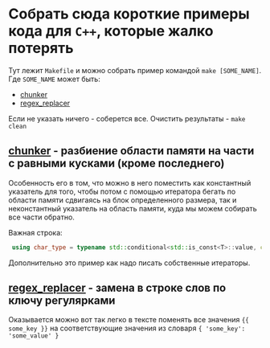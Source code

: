 # Собрать сюда короткие примеры кода для `C++`, которые жалко потерять

Тут лежит `Makefile` и можно собрать пример командой `make [SOME_NAME]`.
Где `SOME_NAME` может быть:

- [chunker](./chunker.cpp)
- [regex_replacer](./regex_replacer.cpp)

Если не указать ничего - соберется все. Очистить результаты - `make clean`

## [chunker](./chunker.cpp) - разбиение области памяти на части с равными кусками (кроме последнего)

Особенность его в том, что можно в него поместить как константный указатель для
того, чтобы потом с помощью итератора бегать по области памяти сдвигаясь на блок определенного
размера, так и неконстантный указатель на область памяти, куда мы можем собирать все части
обратно.

Важная строка:

```cpp
 using char_type = typename std::conditional<std::is_const<T>::value, const char, char>::type;
```

Дополнительно это пример как надо писать собственные итераторы.

## [regex_replacer](./regex_replacer.cpp) - замена в строке слов по ключу регулярками

Оказывается можно вот так легко в тексте поменять все значения `{{ some_key }}` на соответствующие
значения из словаря `{ 'some_key': 'some_value' }`

